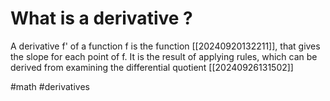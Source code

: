 # What is a derivative ? 
A derivative f' of a function f is the function [[20240920132211]], that gives the slope for each point of f.
It is the result of applying rules, which can be derived from examining the differential quotient [[20240926131502]]

#math #derivatives